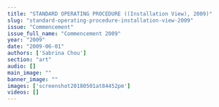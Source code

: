 ```yaml
---
title: "STANDARD OPERATING PROCEDURE ((Installation View), 2009)"
slug: "standard-operating-procedure-installation-view-2009"
issue: "Commencement"
issue_full_name: "Commencement 2009"
year: "2009"
date: "2009-06-01"
authors: ['Sabrina Chou']
section: "art"
audio: []
main_image: ""
banner_image: ""
images: ['screenshot20180501at84452pm']
videos: []
---
```

